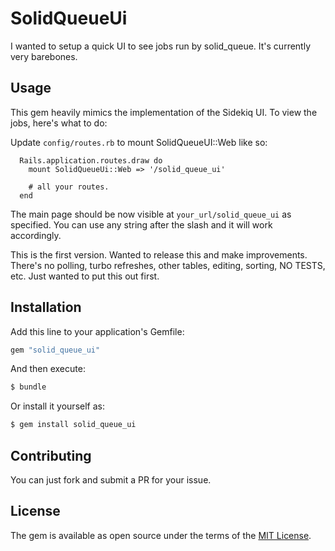 # SolidQueueUi
I wanted to setup a quick UI to see jobs run by solid_queue. It's currently very barebones.

## Usage
This gem heavily mimics the implementation of the Sidekiq UI. To view the jobs, here's what to do:

Update `config/routes.rb` to mount SolidQueueUI::Web like so:

```
  Rails.application.routes.draw do
    mount SolidQueueUi::Web => '/solid_queue_ui'

    # all your routes.
  end
```

The main page should be now visible at `your_url/solid_queue_ui` as specified. You can use any string after the slash and it will work accordingly.

This is the first version. Wanted to release this and make improvements. There's no polling, turbo refreshes, other tables, editing, sorting, NO TESTS, etc. Just wanted to put this out first.

## Installation
Add this line to your application's Gemfile:

```ruby
gem "solid_queue_ui"
```

And then execute:
```bash
$ bundle
```

Or install it yourself as:
```bash
$ gem install solid_queue_ui
```

## Contributing
You can just fork and submit a PR for your issue.

## License
The gem is available as open source under the terms of the [MIT License](https://opensource.org/licenses/MIT).
